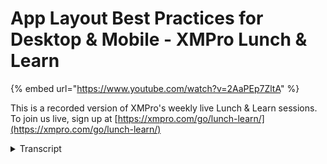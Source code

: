 # App Layout Best Practices for Desktop & Mobile - XMPro Lunch & Learn
{% embed url="https://www.youtube.com/watch?v=2AaPEp7ZltA" %}

This is a recorded version of XMPro's weekly live Lunch & Learn sessions. To join us live, sign up at [https://xmpro.com/go/lunch-learn/](https://xmpro.com/go/lunch-learn/)
<details>
<summary>Transcript</summary>hello everybody and welcome to a lunch

and learning session today my name is

gavin green and today we're going to go

through app layout best practices how to

get it working for desktop and mobile

let's jump in

so today's tech session is around

responsible app layout

now

what do i mean by that so we first need

to get some basics

so a responsive web design is creating a

web page

that looks good on a variety of

different devices

without having to configure

them each independently or separately i

need to be able to open it on my desktop

on my tablet on my phone and work

through it interchangeably as well

so it really is how does it

automatically adjust

to different screens as well as the

different

different viewports

we're going to go through some concepts

so

when you're configuring

for a desktop

you can use all the elements in the

toolbox

when you start transitioning over to a

tablet or even to an iphone

you need to start

working through some decisions on which

design elements to show does it make

sense to show

do we need to adjust some of the

positioning how to use the responsive ui

configuration inside the app designer

and then we'll also touch on the

visibility option how can we actually

make certain features

visible on the the main desktop view but

how can we hide those that are not

relevant on a mobile as an example

we do have some some requirements

you obviously need access to an app

designer for this

highly suggested that you have a mobile

device with you

uh whether it's a tablet whether it is a

phone

this will help you validate the layouts

as we go through it

and lastly but

most importantly is who are the

different personas that are going to use

the layout that you're configuring

people who are constantly on their

phones all the time people who

transition between the two of them it's

good to have a high level idea of who

that persona is

as well as some of the user stories that

will help guide you in what's the most

important information to show

as well as what can you keep on the

desktop what can you lose as soon as you

shrink your real estate onto a a browser

on a phone

and lastly what type of skill level are

we looking at to to configure this and

put this together

this is very beginner friendly

it can start going into an intermediate

but it really is focused around

beginners getting to understand and work

through and know the different concepts

as we go through this

if you do have any questions as we're

going through this please post them in

the chat as well we'll collate them

and reply to them after the session

if we move into the software

the first thing we want to go to is how

do i actually access the mobile

version how do i

log into it where can i find it

so we've logged into the app designer

here

top right you'll see there is a mobile

icon

if you click that it'll bring up a

pane in the pane you'll see there is a

set of different instructions but there

is also a qr code in the middle

if you scan the qr code on either your

tablet or your mobile device it'll ask

you to log in

the browser and you'll have access to

the mobile version the mobile website is

a fully responsive website

it contains the recommendations by

default as well as any of the apps that

you've configured

in there as well

so first thing you want to do is

obviously

log in on either your tablet or log in

on your mobile device

so that you have it handy next to you

you can use the

f12 option in a browser to see what it

looks like

but it's not a true reflection of a

mobile interface so some of the items in

there will still render like the menu

bars etc so it's best to have a mobile

device with you

it'll allow you to validate the the

different settings that we have

if i go into a particular app and i'm

going to pick a app that i have

available

and i'm going to walk you through some

of the different items that we have for

it

so this app is initially configured to

be available on a desktop

so what that means is we have a esri map

in the middle here it allows me to

interact with it it allows me to see the

information i can see my asset status

i can see my recommendations and i've

got my equipment that's important to to

me as well

i have a lot of real estate here

it makes sense to keep this because the

persona is interested in indicators

lighting up the the map i can see my

overall status here

top right resurfacing up the

recommendations because they're

important

but we're also highlighting equipment

requiring maintenance

if i was to leave this

ui as it is right now when i was to open

it on my mobile it will attempt to

render it exactly like this and what

will happen is everything will start

rendering and will be squished here and

it just won't look

appealing to anyone that is interacting

with it

so we need to make some adjustments to

that so how do we actually do that

if i click the pencil so i have added

access to this particular app so i can

actually go in and make these changes

that i'm talking to yeah

the first thing is this app is published

so it won't save any of the changes but

i actually don't need to to do that

what i will be doing is i'll be making

use of these three icons across the top

here

as i mentioned some of the concepts that

we want to be going through

is how can i use the responsive ui

elements here to set up different

experiences if i want to

yet i've got exactly the same

application

i have exactly the same set of data

sources coming in and i have exactly the

same set of rules that i may have

configured on this particular app as

well for it

the first thing looking at this is

obviously

you have a lot of different layout

options here

on a desktop it would make sense to keep

an entry map

if i go and look at the blocks

you will see there's a lot of different

components in here as well

for it

if we look at the layout options the

next question to go through is what

makes the most sense on a tablet

can you keep the esri map yes you can

you have a lot of real estate there as

you start shrinking to a

a mobile you start asking is it relevant

to keep the the big energy map there

versus the other information

that we're looking at here so we've got

overall asset status recommendations and

again we've got equipment requiring

maintenance

one of the key questions to answer is

who's the audience that's going to

consume it on a device versus the the

desktop

are they interested in looking at in

this instance an esri map or they're

more interested in the recommendations

the overall status and maybe equipment

requiring maintenance as well

so the first thing that we want to do

is how can we actually

hide some elements

from the uh the different rendering so

on on a desktop i want to see everything

but on a mobile device i actually don't

want to see them

the first thing where we can do that is

we can actually make use of

the if i go up into the box

we can make use of the appearance

there's a visible option

most likely when you've configured this

it will say visible is true

for most of the apps that you've created

now what you'll notice is if i go into

the page layers i can actually see all

the different layers that i have

configured

and page layers becomes a little

important when you are trying to work

out the different orientation what's

going to flow above in the middle and

below as well

if i click on the esri map itself

can i just hide the esri map yes you can

there's nothing stopping you from hiding

the actual control itself

however by doing that

you still got this container that sits

around it and you still have the heading

that's going to show

so you actually don't want to just hide

that particular control

what you want to do is you want to have

a look at how are the different layers

set up in here

so we have a vertical stack layout you

can see as i click on it on the right in

the blue it's going to highlight

everything that is selected for me

if i go to the first box you'll see

that's the one which is containing my

history map

that's the one that has a heading that's

the one that has a asrie map

that is the one that i actually want to

hide if i'm going to view this on a

mobile device

so what we want to do is just click that

so we're going to select that

we're then going to go into the block

properties as i mentioned by default

yours is probably going to be set to

true

as its normal state you can go and set

this to false

however it's going to be false on pretty

much all three uh desktop browser as

well as mobile device

if you click the icon on the left where

you see an a so currently we're in

static mode if i click that once

it's going to turn into dynamic value

if i click that a third time it's

actually going to bring a quick

expression out for me as well

if i click into the middle it's going to

bring up the quick expression and allow

me to edit it so if i delete everything

that's in there

by default this is what yours is going

to look like if you go into the quick

expression

so what we want to do is we want to put

a condition in here

we want to put a condition that if the

browser is identified as mobile we want

to hide this particular block

if it's not mobile we want to render it

paranormal

so first thing we're going to do is

under functions we are going to look

under logical

here is our if statement

on the right it will walk you through

how you can actually configure that but

for now if we just double click that

it'll start filling it in for us across

the top

if i click into the first area we're now

going to go to constants under constants

you'll see a few fields

we have an is mobile and we have an is

desktop

both of these are used

specifically

to show or hide

or to do various calculations if you

want to

or to move things around on the ui in

the different modes

if i double click is mobile

it'll fill that in for me so what we're

filling in here is

if the render mode is mobile

we want this to not displace we're going

to set that to false otherwise the

default is going to be true

if you click out of that

it'll keep that

expression configured for you

so as we walk through this

when we open up this app

the first thing it's going to do is it's

going to tell this app i'm rendered on a

mobile device or i'm rendered on a

desktop

if it is rendered on a desktop

it'll render as true

if it's not

it'll set this to false which means this

entire block is not going to render

itself

if you were to unpublish this app and

save it

you need to open it on your mobile

device to be able to view it

i mentioned earlier that you can

actually open this up using your f12

now for those who are not aware

f12 allows you to view

the the actual layout of this particular

page and there is an option in here

where you can go into it and you can

change it to specific

however this is just an emulation

as you can see here what it does it

still keeps the heading and it still

keeps the bar here

it'll give you a good indication of

things which have been made visible and

things which are

still visible i.e not hidden

but you'll notice that you do have a few

styling items to

to work through here

it gives you a good indication so here

you'll see exactly the same

form if i was to switch that off and go

back to the main desktop

there is my map view here is my overall

status my recommendations and my

equipment requiring maintenance

if i was to go into that

and

select for instance an iphone

and i was to switch that around what

you'll notice here is some of the

styling is not configured

but my map is not actually rendering

so it knows between the different modes

when to render something and when not to

render something

so the first thing is to identify which

of the different we call them blocks

which of these different components in

here should be visible on a mobile or a

tablet

or a desktop

you may want to change up what you're

showing instead of showing a map here

you may have another controller in mind

that you want to make visible when

someone is interacting with it on a

mobile the other thing to consider on a

mobile is you're very limited on real

estate so the most important thing

should be the ones that you see first

less important as you start scrolling

down

the same applies on a desktop

it's a good rule of thumb to make sure

that the most important things you're

trying to illustrate to the end users is

across the top

and as you start going down the page

they're still relevant but the

importance is not as great

now why am i mentioning that

if we go back into the edit mode here

so we've now hidden

the

entire esri map

so the map is now not visible however we

may want to adjust

and move around

the the remaining elements so as soon as

you open it up the most important things

at the top so how do we do that across

the top

by default

it'll have the desktop

selected

if i was to click the phone

what you'll notice is it actually swaps

to a

much shorter

amount of space that i can configure but

you'll also notice that quite a few of

these fields have moved around a bit

so now

my esri map is not top left

it's been adjusted

my equipment requiring maintenance is

moved to the top

so if i open this up on a mobile i get a

different visual experience but it's

exactly the same app so how did we

actually do this

if i go to the tablet view

you'll see the tablet view

mirrors what we have on the desktop

so if i go back to the desktop view

and i go to the tablet view you'll see

they mirror each other

the first thing that we want to do is we

want to adjust and move some things

around

the reason i've picked the

the tablet view i've just got more real

estate that i can show you the impact of

the the changes we're going to make

again as i mentioned earlier page layers

allows you to move things around that

makes sense

important to to understand is in the

layout if i was to click the vertical

stack layout now what vertical stack

layout is if you go to blocks

you'll see under layout

one of these

is actually called vertical stack or

horizontal stack

if i was to click

that

and i go to its properties you'll notice

there is no visible option there

they do not have any block property

options on them

you need to make sure that if this is

something that you do want to move

around shuffle around

make visible or not it needs to be

within a container of sorts which is why

i have the box in here

if i now click the box

and i go to its block properties you'll

see i have an appearance

that is what we did with the entire so

if i click the

the map box this is the one that we

configured that is visible on as well

now why is this important

it's important to understand

as we're going to adjust some of the

flex layout now we're going to start

moving some of the field elements around

what you'll notice is because i've got

this selected my screen is currently

split

into a two-thirds to one-third

the one i've got selected is two-thirds

if i select the other one you'll see

it's one-third

if i want to move items around my

horizontal layout

i'm going to go to the first one

i'm going to go to the second one

i want to actually put

these two fields above

my my map

so we're hiding the map

so i don't actually need this field

anymore but as soon as you open the

phone for the first time i actually want

my

equipment requiring maintenance to be

right at the top currently it's bottom

bottom right so how do we move that

around

if i go to the horizontal

and i go to the box one and i go to my

box two

again on the horizontal

we are going to go into the block

styling

and we're going to go into flex layout

flex layout allows me to adjust how

the different elements react in relation

to each other

we do have a video on our youtube

learning channel which goes into a lot

more detail around flex

i highly recommend you watch that we're

just going to scratch the surface on

flex

right now

so what you'll notice here is the

direction is going left to right we're

actually going to adjust the direction

north to south top to bottom

so the first thing that you'll notice is

we've still got our map

we still got our overall status but now

instead of that recommendation equipment

required maintenance being on the right

it's now at the bottom

if you're unsure

we can go back

to

the the desktop view this is where we

started

if i go back into

the

tablet view this is where we've got to

so again what we did

is we've gone into

the container around those two boxes and

we're just adjusting its flex loud we're

just adjusting how these are being

rendered in relation to each other

what we can do as well is we can

actually reverse that

i'm more interested in equipment

requiring maintenance be near the top

overall asset status

that could be a little bit further down

on my page so we've actually reversed

the two of these

remember

this box in the middle here is going to

be hidden as soon as this renders on a

tablet in this instance or on a mobile

device

if i go into this box though

so you'll see

the horizontal at the top that's the one

that we've adjusted the flex on

so instead of going left to right we

went top to bottom and then we reversed

that so now bottom to top

if we go into the one box here i want to

do the exact same thing

with the items inside it

if i go to its block styling i'm going

to reverse those two as well

so now equipment requiring maintenance

is going to be at the top so that's the

first thing i'm going to see as soon as

i open my tablet or i open my mobile

device the next thing i'm going to see

is a list of recommendations come

through there as well

and then the third thing i'm going to

see is my overall asset status coming in

as well

now what you'll notice is as you go back

between all the different layouts

it's going to remember what you've

configured in the different states

so what this means is

if i go into

my chart as an example here

i may want to adjust

again

the layout of this i don't want them

next to each other i want them on top of

each other

i can go to its block styling here and

again i can set that

up

what you'll notice here is i don't have

any padding between the two so if this

renders they're going to render quite

squashed on top of each other we want to

give them some breathing room

in this as well

so i can click the chart

and if we go to its dimension

i can actually give it a border at the

bottom

or we can give it a greater border

so now when it renders there's some

breathing room between the chart

as well as the contents underneath it

i can further specify because we're on

mobile

you can be a little bit more restrictive

on having the the heights of the charts

as well

so what should the minimum height of the

chart be but you can also restrict its

maximum height as well

if i go back to my desktop view

you'll see here this chart

has its desktop property set

if i go back into my tablet view

you'll see it'll have the tablet

property set on it as well

the block styling section here

is smart enough to know which mode are

you configuring your app in

and remembers those settings

so if you're configuring something for a

desktop which is the default you

configure everything as you normally

would

if you're interested in configuring

something for a mobile device

you can just click the mobile device and

change the look and feel the styling etc

as well

block properties the visible properties

the legend visible all of these you can

control in exactly the same fashion we

only touch the visible so again

i could make this

chart hidden

if i'm on mobile if i really wanted to

to do that we go into functions logical

double click the if statement

go to the first item

go to constants and we say is this

mobile

then visible is going to be false

otherwise

we want it to be true

because i've selected the chart you'll

notice down the bottom here we can

actually have a lot more control over

the actual component as well

again i can go into

the legend of a chart

and i can apply the same thing in here

so if we are

on a mobile

i don't want the legend

to be displayed if we're on a desktop i

do want the legend to be displayed as

well

the box that is what we set the default

for the actual edge remap here

but each different component

in the block properties also has

different options so hide series on

click

allow exports

so again

you can

anything that has a true or a false

option in here

you can ask the same question

and either enable or disable it from the

mobile experience

while we're in that mode the second area

you can influence is on the block

styling

typically the main items you want to

edit and change in here will be around

flex itself

influences everything inside a container

that's why if i select a vertical stack

layout or even if i select this vertical

stack layout it'll affect everything

that's inside that container

so if you want to adjust the the flex

layout make sure you select the parent

and then adjust your flex from there

at the same time because we're in the

different modes you can also change your

justification you can align differently

you can also change how you want items

to wrap as soon as you reach the edge of

the the render space or the viewport you

want the actual items to wrap underneath

each other versus vanishing into the

left or the right of the screen as well

there are different options in here on

topography

decorations and extra

applies to the block styling as you are

selecting the different modes that we're

going through in here

so if i come back here what are we

trying to go through here

we're trying to make sure that when we

put an app together

we create it from a responsive app

perspective

key item to to ask whenever you put an

app together is who's the end audience

who's the persona that's going to be

consuming and interacting with the app

is that audience mobile

first is that audience tablet first was

that audience

desktop first or a combination

second thing to consider is for each of

those different display modes

what ui elements make the most sense

does it make sense to have a for

instance

grid

all the way to a

mobile device versus only presenting the

information that is applicable

or having a full 3d unity rendering on a

tablet that takes up two-thirds of the

space and you have to scroll all the way

down to find what's important and

relevant

to to view so some of the key items to

consider is really around

what information do we need to display

on the different modes

and then using the visual responsive ui

side how can you configure those without

having to configure different apps

across the top you have your three

different modes

you have your tablet

you have your mobile device and the

default is

to the desktop

each of these three

allows you to change the block styling

that is applicable to that particular

mode that you selected

the other thing that you can do is if

you go into the block properties

you can start using the quick

expressions

along with the

constant field either is mobile or is

desktop

you can use these in any of the

expressions we'll touch expressions and

variables in a future lunch and learn as

well

where you could use these in specific

calculations or a lot more advanced ui

configuration

for now you can use them around

displaying the visibility of components

or enabling certain features on those

components as well

thank you for the time today

and for attending our lunch and learn

if you've got any questions please post

them into the the questions section

we'll collate them afterwards and we'll

report them back for for everyone to

view as well

thank you have a great day

you
</details>